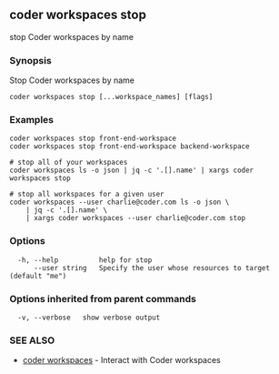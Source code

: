 ## coder workspaces stop

stop Coder workspaces by name

### Synopsis

Stop Coder workspaces by name

```
coder workspaces stop [...workspace_names] [flags]
```

### Examples

```
coder workspaces stop front-end-workspace
coder workspaces stop front-end-workspace backend-workspace

# stop all of your workspaces
coder workspaces ls -o json | jq -c '.[].name' | xargs coder workspaces stop

# stop all workspaces for a given user
coder workspaces --user charlie@coder.com ls -o json \
	| jq -c '.[].name' \
	| xargs coder workspaces --user charlie@coder.com stop
```

### Options

```
  -h, --help          help for stop
      --user string   Specify the user whose resources to target (default "me")
```

### Options inherited from parent commands

```
  -v, --verbose   show verbose output
```

### SEE ALSO

* [coder workspaces](coder_workspaces.md)	 - Interact with Coder workspaces

